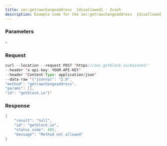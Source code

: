 ```yaml
---
title: zec:getrawchangeaddress  {disallowed} - Zcash
description: Example code for the zec:getrawchangeaddress  {disallowed} json-rpc method. Сomplete guide on how to use zec:getrawchangeaddress  {disallowed} json-rpc in GetBlock.io Web3 documentation.
---
```


### Parameters


\-

### Request

``` java
curl --location --request POST 'https://zec.getblock.io/mainnet/' 
--header 'x-api-key: YOUR-API-KEY' 
--header 'Content-Type: application/json' 
--data-raw '{"jsonrpc": "2.0",
"method": "getrawchangeaddress",
"params": [],
"id": "getblock.io"}'
```

###  Response

``` java
{
    "result": "null",
    "id": "getblock.io",
    "status_code": 405,
    "message": "Method not allowed"
}
```

